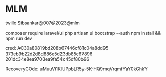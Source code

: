 # MLM


twillo
Sibsankar@007@2023@mlm


composer require laravel/ui
php artisan ui bootstrap --auth
npm install && npm run dev

cred:
AC30a80819bd208b67446cf81c04a8dd95
373eb9b22d2d8d886e5d23db85c67896
201dc34e8ea9703ea9fa54c45df80b96





RecoveryCOde: uMuuVi1KlUPpbLR5y-5K-HQ9mqVrqmfYaY0kGhkY